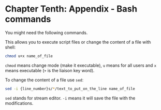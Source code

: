 # Chapter Tenth: Appendix - Bash commands

You might need the following commands.

This allows you to execute script files or change the content of a file with shell:

```bash
chmod u+x name_of_file
```

`chmod` means change mode \(make it executable\), `u` means for all users and `x` means executable \(`+` is the liaison key word\).

To change the content of a file use `sed`:

```bash
sed -i {line_number}s/*/text_to_put_on_the_line name_of_file
```

`sed` stands for stream editor.  `-i` means it will save the file with the modifications.

